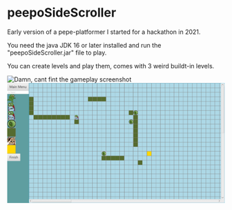 # peepoSideScroller
Early version of a pepe-platformer I started for a hackathon in 2021. 

You need the java JDK 16 or later installed and run the "peepoSideScroller.jar" file to play.

You can create levels and play them, comes with 3 weird buildt-in levels.

![Damn, cant fint the gameplay screenshot](https://github.com/OlavPL/peepoSideScroller/blob/master/resources/Images/GameplayPreivew.PNG?raw=true)
![Damn, cant fint the level creation screenshot](https://github.com/OlavPL/peepoSideScroller/blob/master/resources/Images/CreateLevelPreivew.PNG?raw=true)
